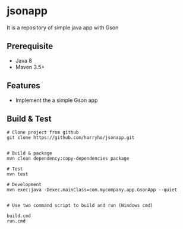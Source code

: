 # jsonapp

It is a repository of simple java app with Gson

## Prerequisite
* Java 8
* Maven 3.5+

## Features

* Implement the a simple Gson app



## Build & Test

```
# Clone project from github
git clone https://github.com/harryho/jsonapp.git


# Build & package
mvn clean dependency:copy-dependencies package

# Test 
mvn test

# Development
mvn exec:java -Dexec.mainClass=com.mycompany.app.GsonApp --quiet


# Use two command script to build and run (Windows cmd)

build.cmd
run.cmd

```



